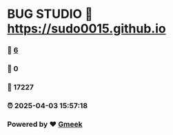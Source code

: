 # BUG STUDIO :link: https://sudo0015.github.io 
### :page_facing_up: [6](https://sudo0015.github.io/tag.html) 
### :speech_balloon: 0 
### :hibiscus: 17227 
### :alarm_clock: 2025-04-03 15:57:18 
### Powered by :heart: [Gmeek](https://github.com/Meekdai/Gmeek)
